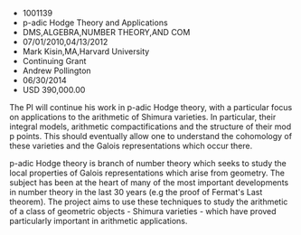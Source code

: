 
* 1001139
* p-adic Hodge Theory and Applications
* DMS,ALGEBRA,NUMBER THEORY,AND COM
* 07/01/2010,04/13/2012
* Mark Kisin,MA,Harvard University
* Continuing Grant
* Andrew Pollington
* 06/30/2014
* USD 390,000.00

The PI will continue his work in p-adic Hodge theory, with a particular focus on
applications to the arithmetic of Shimura varieties. In particular, their
integral models, arithmetic compactifications and the structure of their mod p
points. This should eventually allow one to understand the cohomology of these
varieties and the Galois representations which occur there.

p-adic Hodge theory is branch of number theory which seeks to study the local
properties of Galois representations which arise from geometry. The subject has
been at the heart of many of the most important developments in number theory in
the last 30 years (e.g the proof of Fermat's Last theorem). The project aims to
use these techniques to study the arithmetic of a class of geometric objects -
Shimura varieties - which have proved particularly important in arithmetic
applications.
